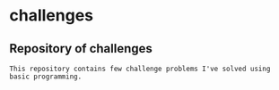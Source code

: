 # challenges
## Repository of challenges
```
This repository contains few challenge problems I've solved using basic programming.
```
